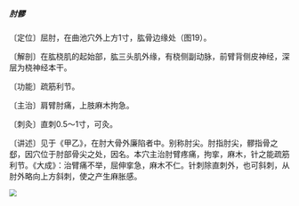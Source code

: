 ##### 肘髎

〔定位〕屈肘，在曲池穴外上方1寸，肱骨边缘处（图19）。

〔解剖〕在肱桡肌的起始部，肱三头肌外缘，有桡侧副动脉，前臂背侧皮神经，深层为桡神经本干。

〔功能〕疏筋利节。

〔主治〕肩臂肘痛，上肢麻木拘急。

〔刺灸〕直刺0.5〜1寸，可灸。

〔讲述〕见于《甲乙》，在肘大骨外廉陷者中。别称肘尖。肘指肘尖，髎指骨之郄，因穴位于肘部骨尖之处，因名。本穴主治肘臂疼痛，拘挛，麻木，针之能疏筋利节。《大成》：治臂痛不举，屈伸挛急，麻木不仁。针刺除直刺外，也可斜刺，从肘外略向上方斜刺，使之产生麻胀感。

<img src="./img/图19.jpg" style="zoom:80%;" />
